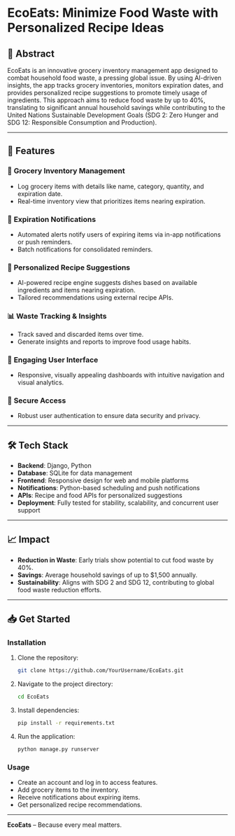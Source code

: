 
# EcoEats: Minimize Food Waste with Personalized Recipe Ideas

## 📜 **Abstract**
EcoEats is an innovative grocery inventory management app designed to combat household food waste, a pressing global issue. By using AI-driven insights, the app tracks grocery inventories, monitors expiration dates, and provides personalized recipe suggestions to promote timely usage of ingredients. This approach aims to reduce food waste by up to 40%, translating to significant annual household savings while contributing to the United Nations Sustainable Development Goals (SDG 2: Zero Hunger and SDG 12: Responsible Consumption and Production).

---

## 🎯 **Features**

### 🛒 **Grocery Inventory Management**
- Log grocery items with details like name, category, quantity, and expiration date.
- Real-time inventory view that prioritizes items nearing expiration.

### 📅 **Expiration Notifications**
- Automated alerts notify users of expiring items via in-app notifications or push reminders.
- Batch notifications for consolidated reminders.

### 🍳 **Personalized Recipe Suggestions**
- AI-powered recipe engine suggests dishes based on available ingredients and items nearing expiration.
- Tailored recommendations using external recipe APIs.

### 📊 **Waste Tracking & Insights**
- Track saved and discarded items over time.
- Generate insights and reports to improve food usage habits.

### 🔔 **Engaging User Interface**
- Responsive, visually appealing dashboards with intuitive navigation and visual analytics.

### 🔐 **Secure Access**
- Robust user authentication to ensure data security and privacy.

---

## 🛠️ **Tech Stack**

- **Backend**: Django, Python
- **Database**: SQLite for data management
- **Frontend**: Responsive design for web and mobile platforms
- **Notifications**: Python-based scheduling and push notifications
- **APIs**: Recipe and food APIs for personalized suggestions
- **Deployment**: Fully tested for stability, scalability, and concurrent user support

---

## 📈 **Impact**
- **Reduction in Waste**: Early trials show potential to cut food waste by 40%.
- **Savings**: Average household savings of up to $1,500 annually.
- **Sustainability**: Aligns with SDG 2 and SDG 12, contributing to global food waste reduction efforts.

---

## 📥 **Get Started**

### Installation
1. Clone the repository:
   ```bash
   git clone https://github.com/YourUsername/EcoEats.git
   ```
2. Navigate to the project directory:
   ```bash
   cd EcoEats
   ```
3. Install dependencies:
   ```bash
   pip install -r requirements.txt
   ```
4. Run the application:
   ```bash
   python manage.py runserver
   ```

### Usage
- Create an account and log in to access features.
- Add grocery items to the inventory.
- Receive notifications about expiring items.
- Get personalized recipe recommendations.

---

**EcoEats** – Because every meal matters.
